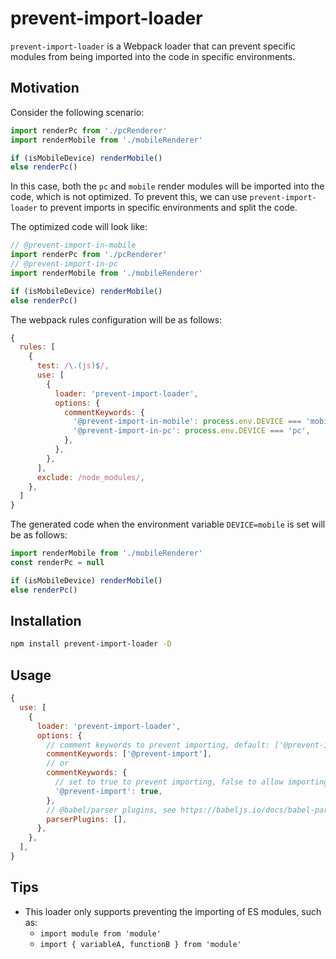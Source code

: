 # prevent-import-loader
`prevent-import-loader` is a Webpack loader that can prevent specific modules from being imported into the code in specific environments.

## Motivation

Consider the following scenario:

```js
import renderPc from './pcRenderer'
import renderMobile from './mobileRenderer'

if (isMobileDevice) renderMobile()
else renderPc()
```

In this case, both the `pc` and `mobile` render modules will be imported into the code, which is not optimized. To prevent this, we can use `prevent-import-loader` to prevent imports in specific environments and split the code.

The optimized code will look like:

```js
// @prevent-import-in-mobile
import renderPc from './pcRenderer'
// @prevent-import-in-pc
import renderMobile from './mobileRenderer'

if (isMobileDevice) renderMobile()
else renderPc()
```

The webpack rules configuration will be as follows:

```js
{
  rules: [
    {
      test: /\.(js)$/,
      use: [
        {
          loader: 'prevent-import-loader',
          options: {
            commentKeywords: {
              '@prevent-import-in-mobile': process.env.DEVICE === 'mobile',
              '@prevent-import-in-pc': process.env.DEVICE === 'pc',
            },
          },
        },
      ],
      exclude: /node_modules/,
    },
  ]
}
```

The generated code when the environment variable `DEVICE=mobile` is set will be as follows:

```js
import renderMobile from './mobileRenderer'
const renderPc = null

if (isMobileDevice) renderMobile()
else renderPc()
```

## Installation
```sh
npm install prevent-import-loader -D
```

## Usage
```js
{
  use: [
    {
      loader: 'prevent-import-loader',
      options: {
        // comment keywords to prevent importing, default: ['@prevent-import']
        commentKeywords: ['@prevent-import'],
        // or
        commentKeywords: {
          // set to true to prevent importing, false to allow importing
          '@prevent-import': true,
        },
        // @babel/parser plugins, see https://babeljs.io/docs/babel-parser#plugins
        parserPlugins: [],
      },
    },
  ],
}
```

## Tips
- This loader only supports preventing the importing of ES modules, such as:
  - `import module from 'module'`
  - `import { variableA, functionB } from 'module'`
